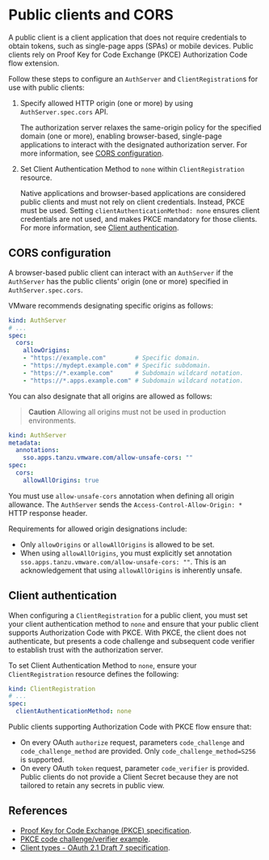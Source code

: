 # Public clients and CORS

A public client is a client application that does not require credentials to obtain tokens, such as single-page 
apps (SPAs) or mobile devices. Public clients rely on Proof Key for Code Exchange (PKCE) Authorization Code flow extension.

Follow these steps to configure an `AuthServer` and `ClientRegistration`s for use with public clients:

1. Specify allowed HTTP origin (one or more) by using `AuthServer.spec.cors` API.

    The authorization server relaxes the same-origin policy for the specified domain (one or more), 
    enabling browser-based, single-page applications to interact with the designated authorization server. 
    For more information, see [CORS configuration](#cors-configuration).

1. Set Client Authentication Method to `none` within `ClientRegistration` resource.

    Native applications and browser-based applications are considered public clients
    and must not rely on client credentials. Instead, PKCE must be used. 
    Setting `clientAuthenticationMethod: none` ensures client credentials are not used, 
    and makes PKCE mandatory for those clients. 
    For more information, see [Client authentication](#client-authentication).

## <a id="cors-configuration"></a> CORS configuration

A browser-based public client can interact with an `AuthServer` if the `AuthServer` 
has the public clients' origin (one or more) specified in `AuthServer.spec.cors`.

VMware recommends designating specific origins as follows:

```yaml
kind: AuthServer
# ...
spec:
  cors:
    allowOrigins:
    - "https://example.com"        # Specific domain.
    - "https://mydept.example.com" # Specific subdomain.
    - "https://*.example.com"      # Subdomain wildcard notation.
    - "https://*.apps.example.com" # Subdomain wildcard notation.
```

You can also designate that all origins are allowed as follows:

> **Caution** Allowing all origins must not be used in production environments.

```yaml
kind: AuthServer
metadata:
  annotations:
    sso.apps.tanzu.vmware.com/allow-unsafe-cors: ""
spec:
  cors:
    allowAllOrigins: true
```

You must use `allow-unsafe-cors` annotation when defining all origin allowance. 
The `AuthServer` sends the `Access-Control-Allow-Origin: *` HTTP response header.

Requirements for allowed origin designations include:

- Only `allowOrigins` or `allowAllOrigins` is allowed to be set.
- When using `allowAllOrigins`, you must explicitly set annotation `sso.apps.tanzu.vmware.com/allow-unsafe-cors: ""`.
  This is an acknowledgement that using `allowAllOrigins` is inherently unsafe.

## <a id="client-authentication"></a>Client authentication

When configuring a `ClientRegistration` for a public client, you must set your client authentication method to
`none` and ensure that your public client supports Authorization Code with PKCE. 
With PKCE, the client does not authenticate, but presents a code challenge and 
subsequent code verifier to establish trust with the authorization server.

To set Client Authentication Method to `none`, ensure your `ClientRegistration` resource defines the following:

```yaml
kind: ClientRegistration
# ...
spec:
  clientAuthenticationMethod: none
```

Public clients supporting Authorization Code with PKCE flow ensure that:

- On every OAuth `authorize` request, parameters `code_challenge` and `code_challenge_method` are
  provided. Only `code_challenge_method=S256` is supported.
- On every OAuth `token` request, parameter `code_verifier` is provided.
  Public clients do not provide a Client Secret because they are not tailored to
  retain any secrets in public view.

## <a id="refs"></a>References

- [Proof Key for Code Exchange (PKCE) specification](https://www.rfc-editor.org/rfc/rfc7636.html).
- [PKCE code challenge/verifier example](https://www.ietf.org/rfc/rfc7636.html#appendix-B).
- [Client types - OAuth 2.1 Draft 7 specification](https://datatracker.ietf.org/doc/html/draft-ietf-oauth-v2-1-07#section-2.1).
